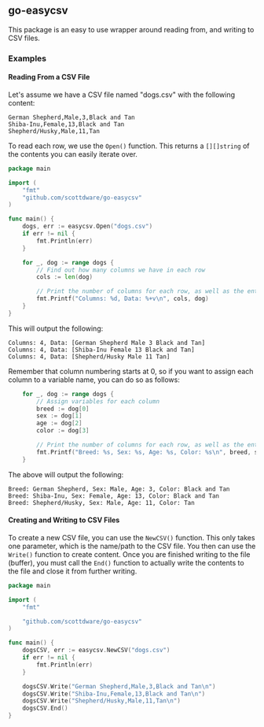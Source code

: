 ## go-easycsv

This package is an easy to use wrapper around reading from, and writing to CSV files.

### Examples

#### Reading From a CSV File

Let's assume we have a CSV file named "dogs.csv" with the following content:

```
German Shepherd,Male,3,Black and Tan
Shiba-Inu,Female,13,Black and Tan
Shepherd/Husky,Male,11,Tan
```

To read each row, we use the `Open()` function. This returns a `[][]string` of the contents you can easily iterate over.

```Go
package main

import (
    "fmt"
    "github.com/scottdware/go-easycsv"
)

func main() {
    dogs, err := easycsv.Open("dogs.csv")
    if err != nil {
        fmt.Println(err)
    }

    for _, dog := range dogs {
        // Find out how many columns we have in each row
        cols := len(dog)

        // Print the number of columns for each row, as well as the entire row's contents
        fmt.Printf("Columns: %d, Data: %+v\n", cols, dog)
    }
}
```

This will output the following:

```
Columns: 4, Data: [German Shepherd Male 3 Black and Tan]
Columns: 4, Data: [Shiba-Inu Female 13 Black and Tan]
Columns: 4, Data: [Shepherd/Husky Male 11 Tan]
```

Remember that column numbering starts at 0, so if you want to assign each column to a variable name, you can do so as follows:

```Go
    for _, dog := range dogs {
        // Assign variables for each column
        breed := dog[0]
        sex := dog[1]
        age := dog[2]
        color := dog[3]

        // Print the number of columns for each row, as well as the entire row's contents
        fmt.Printf("Breed: %s, Sex: %s, Age: %s, Color: %s\n", breed, sex, age, color)
    }
```

The above will output the following:

```
Breed: German Shepherd, Sex: Male, Age: 3, Color: Black and Tan
Breed: Shiba-Inu, Sex: Female, Age: 13, Color: Black and Tan
Breed: Shepherd/Husky, Sex: Male, Age: 11, Color: Tan
```

#### Creating and Writing to CSV Files

To create a new CSV file, you can use the `NewCSV()` function. This only takes one parameter, which is the name/path to the CSV file. You then
can use the `Write()` function to create content. Once you are finished writing to the file (buffer), you must call the `End()` function to actually write the contents
to the file and close it from further writing.

```Go
package main

import (
	"fmt"

	"github.com/scottdware/go-easycsv"
)

func main() {
	dogsCSV, err := easycsv.NewCSV("dogs.csv")
	if err != nil {
		fmt.Println(err)
	}

	dogsCSV.Write("German Shepherd,Male,3,Black and Tan\n")
	dogsCSV.Write("Shiba-Inu,Female,13,Black and Tan\n")
	dogsCSV.Write("Shepherd/Husky,Male,11,Tan\n")
    dogsCSV.End()
}
```